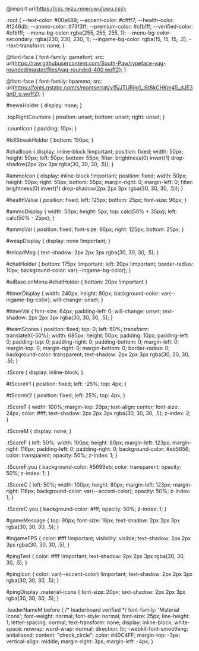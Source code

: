 @import url(https://css.reizu.moe/uwu/uwu.css);

:root {
	--text-color: #00a689;
	--accent-color: #cffff7;
	--health-color: #f246db;
	--ammo-color: #73f3ff;
	--premium-color: #cfbfff;
	--verified-color: #cfbfff;
	--menu-bg-color: rgba(255, 255, 255, 1);
	--menu-bg-color-secondary: rgba(230, 230, 230, 1);
	--ingame-bg-color: rgba(15, 15, 15, .2);
	--text-transform: none;
}

@font-face {
	font-family: gamefont;
	src: url(https://raw.githubusercontent.com/South-Paw/typeface-vag-rounded/master/files/vag-rounded-400.woff2);
}

@font-face {
	font-family: hpammo;
	src: url(https://fonts.gstatic.com/s/montserrat/v15/JTURjIg1_i6t8kCHKm45_dJE3gnD_g.woff2);
}

#newsHolder {
	display: none;
}

.topRightCounters {
	position: unset;
	bottom: unset;
	right: unset;
}

.countIcon {
	padding: 10px;
}

#killStreakHolder {
    bottom: 150px;
}

#challIcon {
	display: inline-block !important;
	position: fixed;
	width: 50px;
	height: 50px;
	left: 50px;
	bottom: 55px;
	filter: brightness(0) invert(1) drop-shadow(2px 2px 3px rgba(30, 30, 30, .5));
}

#ammoIcon {
	display: inline-block !important;
	position: fixed;
	width: 50px;
	height: 50px;
	right: 50px;
	bottom: 55px;
	margin-right: 0;
	margin-left: 0;
	filter: brightness(0) invert(1) drop-shadow(2px 2px 3px rgba(30, 30, 30, .5));
}

#healthValue {
	position: fixed;
	left: 125px;
	bottom: 25px;
	font-size: 96px;
}

#ammoDisplay {
	width: 50px;
	height: 5px;
	top: calc(50% + 35px);
	left: calc(50% - 25px);
}

#ammoVal {
	position: fixed;
	font-size: 96px;
	right: 125px;
	bottom: 25px;
}

#weapDisplay {
	display: none !important;
}

#reloadMsg {
	text-shadow: 2px 2px 3px rgba(30, 30, 30, .5);
}

#chatHolder {
    bottom: 175px !important;
    left: 20px !important;
    border-radius: 10px;
    background-color: var(--ingame-bg-color);
}

#uiBase.onMenu #chatHolder {
    bottom: 20px !important
}

#timerDisplay {
	width: 240px;
	height: 80px;
	background-color: var(--ingame-bg-color);
	will-change: unset;
}

#timerVal {
	font-size: 64px;
	padding-left: 0;
	will-change: unset;
	text-shadow: 2px 2px 3px rgba(30, 30, 30, .5);
}

#teamScores {
	position: fixed;
	top: 0;
	left: 50%;
	transform: translateX(-50%);
	width: 685px;
	height: 50px;
	padding: 10px;
	padding-left: 0;
	padding-top: 0;
	padding-right: 0;
	padding-bottom: 0;
	margin-left: 0;
	margin-top: 0;
	margin-right: 0;
	margin-bottom: 0;
	border-radius: 0;
	background-color: transparent;
	text-shadow: 2px 2px 3px rgba(30, 30, 30, .5);
}

.tScore {
	display: inline-block;
}

#tScoreV1 {
	position: fixed;
	left: -25%;
	top: 4px;
}

#tScoreV2 {
	position: fixed;
	left: 25%;
	top: 4px;
}

.tScoreT {
	width: 100%;
	margin-top: 20px;
	text-align: center;
	font-size: 24px;
	color: #fff;
	text-shadow: 2px 2px 3px rgba(30, 30, 30, .5);
	z-index: 2;
}

.tScoreM {
	display: none;
}

.tScoreF {
	left: 50%;
	width: 100px;
	height: 80px;
	margin-left: 123px;
	margin-right: 116px;
	padding-left: 0;
	padding-right: 0;
	background-color: #eb5656;
	color: transparent;
	opacity: 50%;
	z-index: 1;
}

.tScoreF.you {
	background-color: #5699eb;
	color: transparent;
	opacity: 50%;
	z-index: 1;
}

.tScoreC {
	left: 50%;
	width: 100px;
	height: 80px;
	margin-left: 123px;
	margin-right: 116px;
	background-color: var(--accent-color);
	opacity: 50%;
	z-index: 1;
}

.tScoreC.you {
	background-color: #fff;
	opacity: 50%;
	z-index: 1;
}

#gameMessage {
	top: 90px;
	font-size: 18px;
	text-shadow: 2px 2px 3px rgba(30, 30, 30, .5);
}

#ingameFPS {
	color: #fff !important;
	visibility: visible;
	text-shadow: 2px 2px 3px rgba(30, 30, 30, .5);
}

#pingText {
	color: #fff !important;
	text-shadow: 2px 2px 3px rgba(30, 30, 30, .5);
}

#pingIcon {
	color: var(--accent-color) !important;
	text-shadow: 2px 2px 3px rgba(30, 30, 30, .5);
}

#pingDisplay .material-icons {
	font-size: 20px;
	text-shadow: 2px 2px 3px rgba(30, 30, 30, .5);
}

.leaderNameM:before { /* leaderboard verified */
    font-family: 'Material Icons';
    font-weight: normal;
    font-style: normal;
    font-size: 25px;
    line-height: 1;
    letter-spacing: normal;
    text-transform: none;
    display: inline-block;
    white-space: nowrap;
    word-wrap: normal;
    direction: ltr;
    -webkit-font-smoothing: antialiased;
    content: "check_circle";
    color: #40C4FF;
    margin-top: -3px;
    vertical-align: middle;
    margin-right: 3px;
    margin-left: -4px;
}
